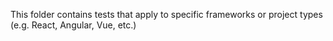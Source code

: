 This folder contains tests that apply to specific frameworks or project types
(e.g. React, Angular, Vue, etc.)
